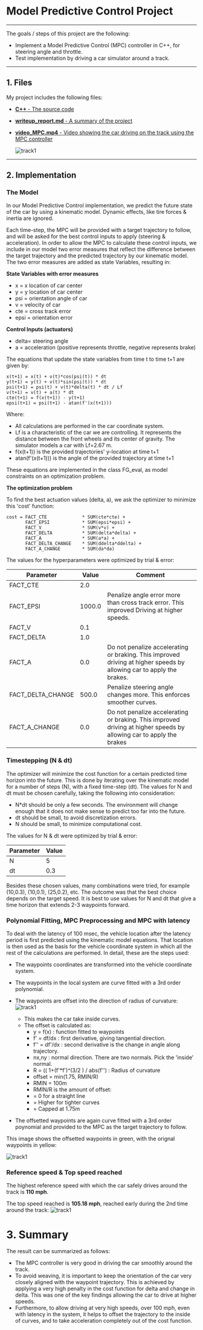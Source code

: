 # Model Predictive Control Project
---

The goals / steps of this project are the following:

* Implement a Model Predictive Control (MPC) controller in C++, for steering angle and throttle.
* Test implementation by driving a car simulator around a track.

---

## 1. Files

My project includes the following files:

- [<b>C++</b> - The source code](https://github.com/ArjaanBuijk/CarND-MPC-Project/tree/master/src)
- [<b>writeup_report.md</b> - A summary of the project](https://github.com/ArjaanBuijk/CarND-MPC-Project/blob/master/writeup_report.md)
- [<b>video_MPC.mp4</b> - Video showing the car driving on the track using the MPC controller](https://github.com/ArjaanBuijk/CarND-MPC-Project/blob/master/Videos/video_MPC.mp4)

    ![track1](https://github.com/ArjaanBuijk/CarND-MPC-Project/blob/master/Videos/video_MPC.gif?raw=true)


---
## 2. Implementation

### The Model
In our Model Predictive Control implementation, we predict the future state of the car by using a kinematic model. Dynamic effects, like tire forces & inertia are ignored.

Each time-step, the MPC will be provided with a target trajectory to follow, and will be asked for the best control inputs to apply (steering & acceleration). In order to allow the MPC to calculate these control inputs, we include in our model two error measures that reflect the difference between the target trajectory and the predicted trajectory by our kinematic model. The two error measures are added as state Variables, resulting in:

<b>State Variables with error measures</b>
 - x	= x location of car center
 - y	= y location of car center
 - psi	= orientation angle of car
 - v	= velocity of car
 - cte = cross track error
 - epsi = orientation error

<b>Control Inputs (actuators)</b>
 - delta= steering angle
 - a	= acceleration (positive represents throttle, negative represents brake)

The equations that update the state variables from time t to time t+1 are given by:

    x(t+1) = x(t) + v(t)*cos(psi(t)) * dt
    y(t+1) = y(t) + v(t)*sin(psi(t)) * dt
    psi(t+1) = psi(t) + v(t)*delta(t) * dt / Lf
    v(t+1) = v(t) + a(t) * dt
    cte(t+1) = f(x(t+1)) - y(t+1)
    epsi(t+1) = psi(t+1) - atan(f'(x(t+1)))

Where:
 - All calculations are performed in the car coordinate system.
 - Lf is a characteristic of the car we are controlling. It represents the distance between the front wheels and its center of gravity. The simulator models a car with Lf=2.67 m.
 - f(x(t+1)) is the provided trajectories' y-location at time t+1
 - atan(f'(x(t+1))) is the angle of the provided trajectory at time t+1

These equations are implemented in the class FG_eval, as model constraints on an optimization problem. 

<b>The optimization problem</b>

To find the best actuation values (delta, a), we ask the optimizer to minimize this 'cost' function:

    cost = FACT_CTE             * SUM(cte*cte) +
           FACT_EPSI            * SUM(epsi*epsi) +
           FACT_V               * SUM(v*v) +
           FACT_DELTA           * SUM(delta*delta) +
           FACT_A               * SUM(a*a) +
           FACT_DELTA_CHANGE    * SUM(ddelta*ddelta) +
           FACT_A_CHANGE        * SUM(da*da)

The values for the hyperparameters were optimized by trial & error:

|Parameter|Value|Comment|
|-|-|-|
|FACT_CTE         |2.0| |
|FACT_EPSI        |1000.0| Penalize angle error more than cross track error. This improved Driving at higher speeds. |
|FACT_V           |0.1| |
|FACT_DELTA       |1.0| |
|FACT_A           |0.0| Do not penalize accelerating or braking. This improved driving at higher speeds by allowing car to apply the brakes.|
|FACT_DELTA_CHANGE|500.0| Penalize steering angle changes more. This enforces smoother curves.|
|FACT_A_CHANGE    |0.0| Do not penalize accelerating or braking. This improved driving at higher speeds by allowing car to apply the brakes|


### Timestepping (N & dt)
The optimizer will minimize the cost function for a certain predicted time horizon into the future. This is done by iterating over the kinematic model for a number of steps (N), with a fixed time-step (dt). The values for N and dt must be chosen carefully, taking the following into consideration:
- N*dt should be only a few seconds. The environment will change enough that it does not make sense to predict too far into the future.
- dt should be small, to avoid discretization errors.
- N should be small, to minimize computational cost.


The values for N & dt were optimized by trial & error:

|Parameter| Value|
|-|-|
|N|5|
|dt|0.3|

Besides these chosen values, many combinations were tried, for example (10,0.3), (10,0.1), (25,0.2), etc. The outcome was that the best choice depends on the target speed. It is best to use values for N and dt that give a time horizon that extends 2-3 waypoints forward.

### Polynomial Fitting, MPC Preprocessing and MPC with latency
To deal with the latency of 100 msec, the vehicle location after the latency period is first predicted using the kinematic model equations. That location is then used as the basis for the vehicle coordinate system in which all the rest of the calculations are performed. In detail, these are the steps used:

- The waypoints coordinates are transformed into the vehicle coordinate system.
- The waypoints in the local system are curve fitted with a 3rd order polynomial.
- The waypoints are offset into the direction of radius of curvature:
    ![track1](https://github.com/ArjaanBuijk/CarND-MPC-Project/blob/master/Images/radius_of_curvature.jpg?raw=true)
    - This makes the car take inside curves.
    - The offset is calculated as:
        - y   = f(x) : function fitted to waypoints
        - f'  = df/dx   : first derivative, giving tangential direction.
        - f'' = df'/dx  : second derivative is the change in angle along trajectory.
        - nx,ny         : normal direction. There are two normals. Pick the 'inside' normal.
        - R   = (( 1+(f'*f')^(3/2 ) / abs(f'') : Radius of curvature
        - offset = min(1.75, RMIN/R) 
        - RMIN = 100m
        - RMIN/R is the amount of offset:
        - = 0 for a straight line
        - = Higher for tighter curves
        - = Capped at 1.75m

- The offsetted waypoints are again curve fitted with a 3rd order poynomial and provided to the MPC as the target trajectory to follow.

This image shows the offsetted waypoints in green, with the orignal waypoints in yellow:

![track1](https://github.com/ArjaanBuijk/CarND-MPC-Project/blob/master/Images/Offset_Waypoints.jpg?raw=true)

### Reference speed & Top speed reached
The highest reference speed with which the car safely drives around the track is <b>110 mph</b>.

The top speed reached is <b>105.18 mph</b>, reached early during the 2nd time around the track:
![track1](https://github.com/ArjaanBuijk/CarND-MPC-Project/blob/master/Images/Top_Speed.jpg?raw=true)





# 3. Summary

The result can be summarized as follows:

- The MPC controller is very good in driving the car smoothly around the track.
- To avoid weaving, it is important to  keep the orientation of the car very closely aligned with the waypoint trajectory. This is achieved by applying a very high penalty in the cost function for delta and change in delta. This was one of the key findings allowing the car to drive at higher speeds.
- Furthermore, to allow driving at very high speeds, over 100 mph, even with latency in the system, it helps to offset the trajectory to the inside of curves, and to take acceleration completely out of the cost function.